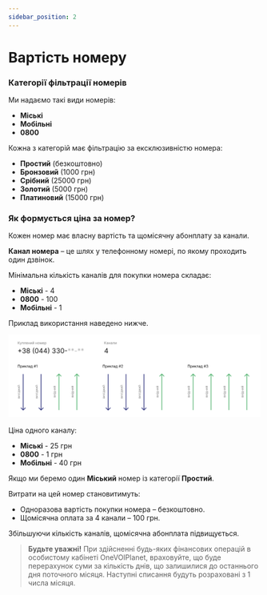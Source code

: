 ```yaml
---
sidebar_position: 2
---
```


# Вартість номеру

### Категорії фільтрації номерів

Ми надаємо такі види номерів:
- **Міські**
- **Мобільні**
- **0800**

Кожна з категорій має фільтрацію за ексклюзивністю номера:
- **Простий** (безкоштовно)
- **Бронзовий** (1000 грн)
- **Срібний** (25000 грн)
- **Золотий** (5000 грн)
- **Платиновий** (15000 грн)

### Як формується ціна за номер?

Кожен номер має власну вартість та щомісячну абонплату за канали.

**Канал номера** – це шлях у телефонному номері, по якому проходить один дзвінок.

Мінімальна кількість каналів для покупки номера складає:

- **Міські** - 4
- **0800** - 100
- **Мобільні** - 1

Приклад використання наведено нижче.

![](../img/call-processing/i-numbers-1.svg)

Ціна одного каналу:

- **Міські** - 25 грн
- **0800** - 1 грн
- **Мобільні** - 40 грн

Якщо ми беремо один **Міський** номер із категорії **Простий**.

Витрати на цей номер становитимуть:
- Одноразова вартість покупки номера – безкоштовно.
- Щомісячна оплата за 4 канали – 100 грн.

Збільшуючи кількість каналів, щомісячна абонплата підвищується.

> **Будьте уважні!** При здійсненні будь-яких фінансових операцій в особистому кабінеті OneVOIPlanet, враховуйте, що буде перерахунок суми за кількість днів, що залишилися до останнього дня поточного місяця. Наступні списання будуть розраховані з 1 числа місяця.

